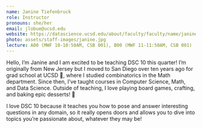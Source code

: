 ```yaml
---
name: Janine Tiefenbruck
role: Instructor
pronouns: she/her
email: jlobue@ucsd.edu
website: https://datascience.ucsd.edu/about/faculty/faculty/name/janine-tiefenbruck/
photo: assets/staff-images/janine.jpg
lecture: A00 (MWF 10-10:50AM, CSB 001), B00 (MWF 11-11:50AM, CSB 001)
---
```


Hello, I’m Janine and I am excited to be teaching DSC 10 this quarter! I’m originally from New Jersey but I moved to San Diego over ten years ago for grad school at UCSD 🔱, where I studied combinatorics in the Math department. Since then, I've taught courses in Computer Science, Math, and Data Science. Outside of teaching, I love playing board games, crafting, and baking epic desserts! 🧁

I love DSC 10 because it teaches you how to pose and answer interesting questions in any domain, so it really opens doors and allows you to dive into topics you’re passionate about, whatever they may be! 